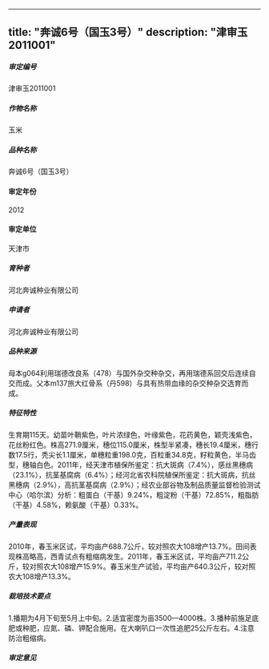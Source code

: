 
---
title: "奔诚6号（国玉3号）"
description: "津审玉2011001"
---
##### 审定编号 
津审玉2011001

##### 作物名称
玉米

##### 品种名称
奔诚6号（国玉3号）

#### 审定年份
2012	

#### 审定单位
天津市

##### 育种者
河北奔诚种业有限公司

##### 申请者
河北奔诚种业有限公司

##### 品种来源
母本g064利用瑞德改良系（478）与国外杂交种杂交，再用瑞德系回交后连续自交而成。父本m137旅大红骨系（丹598）与具有热带血缘的杂交种杂交选育而成。

##### 特征特性
生育期115天。幼苗叶鞘紫色，叶片浓绿色，叶缘紫色，花药黄色，颖壳浅紫色，花丝粉红色。株高271.9厘米，穗位115.0厘米，株型半紧凑，穗长19.4厘米，穗行数17.5行，秃尖长1.1厘米，单穗粒重198.0克，百粒重34.8克，籽粒黄色，半马齿型，穗轴白色。2011年，经天津市植保所鉴定：抗大斑病（7.4%），感丝黑穗病（23.1%），抗茎基腐病（6.4%）；经河北省农科院植保所鉴定：抗大斑病，抗丝黑穗病（2.9%），高抗茎基腐病（2.9%）；经农业部谷物及制品质量监督检验测试中心（哈尔滨）分析：粗蛋白（干基）9.24%，粗淀粉（干基）72.85%，粗脂肪（干基）4.58%，赖氨酸（干基）0.33%。

##### 产量表现
2010年，春玉米区试，平均亩产688.7公斤，较对照农大108增产13.7%。田间表现株高略高，西青试点有粗缩病发生。2011年，春玉米区试，平均亩产711.2公斤，较对照农大108增产15.9%。春玉米生产试验，平均亩产640.3公斤，较对照农大108增产13.3%。

##### 栽培技术要点
1.播期为4月下旬至5月上中旬。2.适宜密度为亩3500&mdash;4000株。3.播种前施足底肥或种肥，应氮、磷、钾配合施用。在大喇叭口一次性追肥25公斤左右。4.注意防治粗缩病。

##### 审定意见



